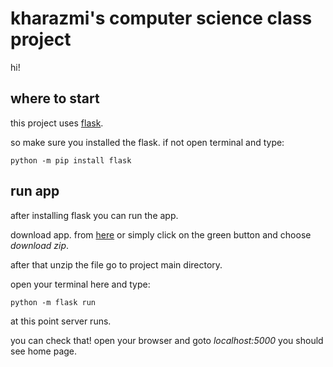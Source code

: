 # kharazmi's computer science class project
hi!

## where to start 
this project uses [flask](https://flask.palletsprojects.com/en/2.0.x/).

so make sure you installed the flask. if not open terminal and type:

`python -m pip install flask`

## run app
after installing flask you can run the app. 

download app. from [here](https://github.com/duniyalr/cs_khu_project/archive/refs/heads/master.zip) or simply click on the green button and choose *download zip*.

after that unzip the file go to project main directory.

open your terminal here and type:

`python -m flask run`

at this point server runs.

you can check that! open your browser and goto *localhost:5000* you should see home page.
